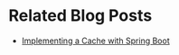 # Related Blog Posts

* [Implementing a Cache with Spring Boot](https://reflectoring.io/spring-boot-cache/)
